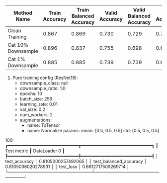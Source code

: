 | Method Name        | Train Accuracy | Train Balanced Accuracy | Valid Accuracy | Valid Balanced Accuracy | Test Accuracy | Test Balanced Accuracy | WandB Link |
|--------------------|----------------|-------------------------|----------------|-------------------------|---------------|------------------------|------------|
| Clean Training     | 0.867          | 0.869                  | 0.730          | 0.729                  | 0.721         | 0.720                 |            |
| Cat 10% Downsample | 0.896          | 0.837                  | 0.755          | 0.698                  | 0.689         | 0.689                 |            |
| Cat 1% Downsample  | 0.885          | 0.885                  | 0.739          | 0.739                  | 0.683         | 0.683                 |            |



1. Pure training config (ResNet18):
    - downsample_class: null
    - downsample_ratio: 1.0
    - epochs: 10
    - batch_size: 256
    - learning_rate: 0.01
    - val_size: 0.2
    - num_workers: 2
    - augmentations:
      - name: ToTensor
      - name: Normalize
        params:
          mean: [0.5, 0.5, 0.5]
          std: [0.5, 0.5, 0.5]

100:
┏━━━━━━━━━━━━━━━━━━━━━━━━━━━┳━━━━━━━━━━━━━━━━━━━━━━━━━━━┓
┃        Test metric        ┃       DataLoader 0        ┃
┡━━━━━━━━━━━━━━━━━━━━━━━━━━━╇━━━━━━━━━━━━━━━━━━━━━━━━━━━┩
│       test_accuracy       │    0.8105000257492065     │
│  test_balanced_accuracy   │    0.8105036020278931     │
│         test_loss         │    0.6612717509269714     │
└───────────────────────────┴───────────────────────────┘